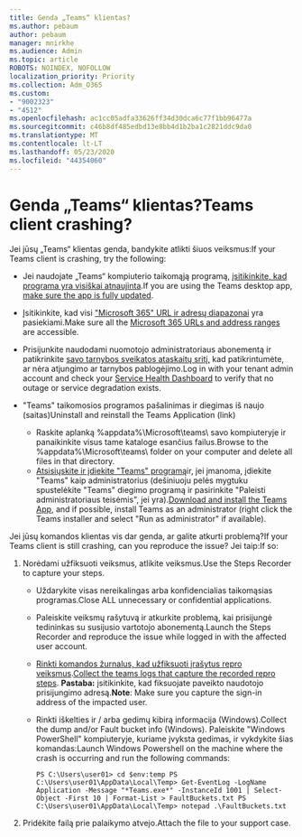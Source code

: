 ```yaml
---
title: Genda „Teams“ klientas?
ms.author: pebaum
author: pebaum
manager: mnirkhe
ms.audience: Admin
ms.topic: article
ROBOTS: NOINDEX, NOFOLLOW
localization_priority: Priority
ms.collection: Adm_O365
ms.custom:
- "9002323"
- "4512"
ms.openlocfilehash: ac1cc05adfa33626ff34d30dca6c77f1bb96477a
ms.sourcegitcommit: c46b8df485edbd13e8bb4d1b2ba1c2821ddc9da0
ms.translationtype: MT
ms.contentlocale: lt-LT
ms.lasthandoff: 05/23/2020
ms.locfileid: "44354060"
---
```

# <a name="teams-client-crashing"></a><span data-ttu-id="ade4b-102">Genda „Teams“ klientas?</span><span class="sxs-lookup"><span data-stu-id="ade4b-102">Teams client crashing?</span></span>

<span data-ttu-id="ade4b-103">Jei jūsų „Teams“ klientas genda, bandykite atlikti šiuos veiksmus:</span><span class="sxs-lookup"><span data-stu-id="ade4b-103">If your Teams client is crashing, try the following:</span></span>

- <span data-ttu-id="ade4b-104">Jei naudojate „Teams“ kompiuterio taikomąją programą, [įsitikinkite, kad programa yra visiškai atnaujinta](https://support.office.com/article/Update-Microsoft-Teams-535a8e4b-45f0-4f6c-8b3d-91bca7a51db1).</span><span class="sxs-lookup"><span data-stu-id="ade4b-104">If you are using the Teams desktop app, [make sure the app is fully updated](https://support.office.com/article/Update-Microsoft-Teams-535a8e4b-45f0-4f6c-8b3d-91bca7a51db1).</span></span>

- <span data-ttu-id="ade4b-105">Įsitikinkite, kad visi ["Microsoft 365" URL ir adresų diapazonai](https://docs.microsoft.com/microsoftteams/connectivity-issues) yra pasiekiami.</span><span class="sxs-lookup"><span data-stu-id="ade4b-105">Make sure all the [Microsoft 365 URLs and address ranges](https://docs.microsoft.com/microsoftteams/connectivity-issues) are accessible.</span></span>

- <span data-ttu-id="ade4b-106">Prisijunkite naudodami nuomotojo administratoriaus abonementą ir patikrinkite [savo tarnybos sveikatos ataskaitų sritį,](https://docs.microsoft.com/office365/enterprise/view-service-health) kad patikrintumėte, ar nėra atjungimo ar tarnybos pablogėjimo.</span><span class="sxs-lookup"><span data-stu-id="ade4b-106">Log in with your tenant admin account and check your [Service Health Dashboard](https://docs.microsoft.com/office365/enterprise/view-service-health) to verify that no outage or service degradation exists.</span></span>

- <span data-ttu-id="ade4b-107">"Teams" taikomosios programos pašalinimas ir diegimas iš naujo (saitas)</span><span class="sxs-lookup"><span data-stu-id="ade4b-107">Uninstall and reinstall the Teams Application (link)</span></span>
    - <span data-ttu-id="ade4b-108">Raskite aplanką %appdata%\Microsoft\teams\ savo kompiuteryje ir panaikinkite visus tame kataloge esančius failus.</span><span class="sxs-lookup"><span data-stu-id="ade4b-108">Browse to the %appdata%\Microsoft\teams\ folder on your computer and delete all files in that directory.</span></span>
    - <span data-ttu-id="ade4b-109">[Atsisiųskite ir įdiekite "Teams" programą](https://www.microsoft.com/microsoft-365/microsoft-teams/group-chat-software#office-DesktopAppDownload-ofoushy)ir, jei įmanoma, įdiekite "Teams" kaip administratorius (dešiniuoju pelės mygtuku spustelėkite "Teams" diegimo programą ir pasirinkite "Paleisti administratoriaus teisėmis", jei yra).</span><span class="sxs-lookup"><span data-stu-id="ade4b-109">[Download and install the Teams App](https://www.microsoft.com/microsoft-365/microsoft-teams/group-chat-software#office-DesktopAppDownload-ofoushy), and if possible, install Teams as an administrator (right click the Teams installer and select "Run as administrator" if available).</span></span>

<span data-ttu-id="ade4b-110">Jei jūsų komandos klientas vis dar genda, ar galite atkurti problemą?</span><span class="sxs-lookup"><span data-stu-id="ade4b-110">If your Teams client is still crashing, can you reproduce the issue?</span></span> <span data-ttu-id="ade4b-111">Jei taip:</span><span class="sxs-lookup"><span data-stu-id="ade4b-111">If so:</span></span>

1. <span data-ttu-id="ade4b-112">Norėdami užfiksuoti veiksmus, atlikite veiksmus.</span><span class="sxs-lookup"><span data-stu-id="ade4b-112">Use the Steps Recorder to capture your steps.</span></span>
    - <span data-ttu-id="ade4b-113">Uždarykite visas nereikalingas arba konfidencialias taikomąsias programas.</span><span class="sxs-lookup"><span data-stu-id="ade4b-113">Close ALL unnecessary or confidential applications.</span></span>
    - <span data-ttu-id="ade4b-114">Paleiskite veiksmų rašytuvą ir atkurkite problemą, kai prisijungė tedininkas su susijusio vartotojo abonementą.</span><span class="sxs-lookup"><span data-stu-id="ade4b-114">Launch the Steps Recorder and reproduce the issue while logged in with the affected user account.</span></span>
    - <span data-ttu-id="ade4b-115">[Rinkti komandos žurnalus, kad užfiksuoti įrašytus repro veiksmus](https://docs.microsoft.com/microsoftteams/log-files).</span><span class="sxs-lookup"><span data-stu-id="ade4b-115">[Collect the teams logs that capture the recorded repro steps](https://docs.microsoft.com/microsoftteams/log-files).</span></span> <span data-ttu-id="ade4b-116">**Pastaba:** įsitikinkite, kad fiksuojate paveikto naudotojo prisijungimo adresą.</span><span class="sxs-lookup"><span data-stu-id="ade4b-116">**Note**: Make sure you capture the sign-in address of the impacted user.</span></span>
    - <span data-ttu-id="ade4b-117">Rinkti iškelties ir / arba gedimų kibirą informacija (Windows).</span><span class="sxs-lookup"><span data-stu-id="ade4b-117">Collect the dump and/or Fault bucket info (Windows).</span></span> <span data-ttu-id="ade4b-118">Paleiskite "Windows PowerShell" kompiuteryje, kuriame įvyksta gedimas, ir vykdykite šias komandas:</span><span class="sxs-lookup"><span data-stu-id="ade4b-118">Launch Windows Powershell on the machine where the crash is occurring and run the following commands:</span></span>

        `
        PS C:\Users\user01> cd $env:temp
        PS C:\Users\user01\AppData\Local\Temp> Get-EventLog -LogName Application -Message "*Teams.exe*" -InstanceId 1001 | Select-Object -First 10 | Format-List > FaultBuckets.txt
        PS C:\Users\user01\AppData\Local\Temp> notepad .\FaultBuckets.txt
        `
    
2. <span data-ttu-id="ade4b-119">Pridėkite failą prie palaikymo atvejo.</span><span class="sxs-lookup"><span data-stu-id="ade4b-119">Attach the file to your support case.</span></span>
